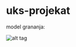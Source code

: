 # uks-projekat
model grananja: 

![alt tag](http://www.igordejanovic.net/courses/tech/git/GitFlow-Reloaded.svg)